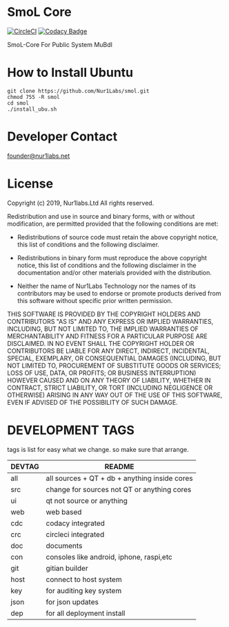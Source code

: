 SmoL Core
=====================================

[![CircleCI](https://circleci.com/bb/nur1labs/aria.svg?style=svg)](https://circleci.com/bb/nur1labs/aria)
[![Codacy Badge](https://api.codacy.com/project/badge/Grade/4209ccb0a316482e840a478484504585)](https://www.codacy.com?utm_source=git@bitbucket.org&amp;utm_medium=referral&amp;utm_content=nur1labs/aria&amp;utm_campaign=Badge_Grade)

SmoL-Core For Public System MuBdI

# How to Install Ubuntu
```
git clone https://github.com/Nur1Labs/smol.git
chmod 755 -R smol
cd smol
./install_ubu.sh
```

# Developer Contact
founder@nur1labs.net

# License ##

Copyright (c) 2019, Nur1labs.Ltd
All rights reserved.

Redistribution and use in source and binary forms, with or without
modification, are permitted provided that the following conditions are met:

*   Redistributions of source code must retain the above copyright notice, this
    list of conditions and the following disclaimer.

*   Redistributions in binary form must reproduce the above copyright notice,
    this list of conditions and the following disclaimer in the documentation
    and/or other materials provided with the distribution.

*   Neither the name of Nur1Labs Technology nor the names of its
    contributors may be used to endorse or promote products derived from
    this software without specific prior written permission.

THIS SOFTWARE IS PROVIDED BY THE COPYRIGHT HOLDERS AND CONTRIBUTORS "AS IS"
AND ANY EXPRESS OR IMPLIED WARRANTIES, INCLUDING, BUT NOT LIMITED TO, THE
IMPLIED WARRANTIES OF MERCHANTABILITY AND FITNESS FOR A PARTICULAR PURPOSE ARE
DISCLAIMED. IN NO EVENT SHALL THE COPYRIGHT HOLDER OR CONTRIBUTORS BE LIABLE
FOR ANY DIRECT, INDIRECT, INCIDENTAL, SPECIAL, EXEMPLARY, OR CONSEQUENTIAL
DAMAGES (INCLUDING, BUT NOT LIMITED TO, PROCUREMENT OF SUBSTITUTE GOODS OR
SERVICES; LOSS OF USE, DATA, OR PROFITS; OR BUSINESS INTERRUPTION) HOWEVER
CAUSED AND ON ANY THEORY OF LIABILITY, WHETHER IN CONTRACT, STRICT LIABILITY,
OR TORT (INCLUDING NEGLIGENCE OR OTHERWISE) ARISING IN ANY WAY OUT OF THE USE
OF THIS SOFTWARE, EVEN IF ADVISED OF THE POSSIBILITY OF SUCH DAMAGE.

# DEVELOPMENT TAGS ##

tags is list for easy what we change. so make sure that arrange.

| DEVTAG | README                                        |
| ------ | --------------------------------------------- |
| all    | all sources + QT + db + anything inside cores |
| src    | change for sources not QT or anything cores   |
| ui     | qt not source or anything                     |
| web    | web based                                     |
| cdc    | codacy integrated                             |
| crc    | circleci integrated                           |
| doc    | documents                                     |
| con    | consoles like android, iphone, raspi,etc      |
| git    | gitian builder                                |
| host   | connect to host system                        |
| key    | for auditing key system						 |
| json   | for json updates								 |
| dep    | for all deployment install                    |
